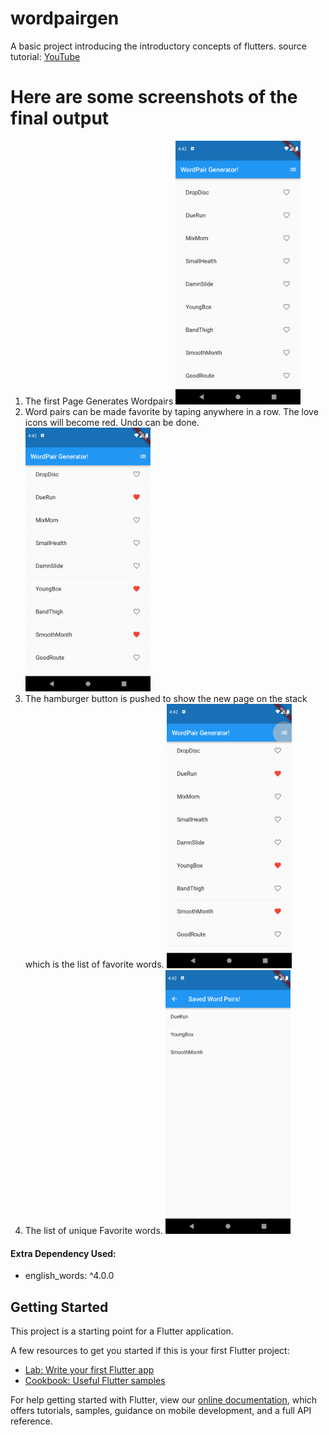 # wordpairgen

A basic project introducing the introductory concepts of flutters.
source tutorial: [YouTube](https://www.youtube.com/watch?v=1gDhl4leEzA)

# Here are some screenshots of the final output

1. The first Page Generates Wordpairs
   <img src="ScreenShots\Screenshot_1633257723.png" width ="200">
2. Word pairs can be made favorite by taping anywhere in a row. The love icons will become red. Undo can be done.
   <img src="ScreenShots\Screenshot_1633257741.png" width ="200">
3. The hamburger button is pushed to show the new page on the stack which is the list of favorite words.
   <img src="ScreenShots\Screenshot_1633257755.png" width ="200">
4. The list of unique Favorite words.
   <img src="ScreenShots\Screenshot_1633257759.png" width ="200">

#### Extra Dependency Used:

- english_words: ^4.0.0

## Getting Started

This project is a starting point for a Flutter application.

A few resources to get you started if this is your first Flutter project:

- [Lab: Write your first Flutter app](https://flutter.dev/docs/get-started/codelab)
- [Cookbook: Useful Flutter samples](https://flutter.dev/docs/cookbook)

For help getting started with Flutter, view our
[online documentation](https://flutter.dev/docs), which offers tutorials,
samples, guidance on mobile development, and a full API reference.

